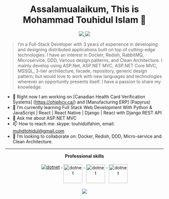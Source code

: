 <h1 align="center">Assalamualaikum, This is Mohammad Touhidul Islam 👋</h1>

<p align="center">
<a href="https://twitter.com/touhidulfahim" alt="touhidul fahim's github stats" target="_blank">
   <img src="https://img.shields.io/badge/-touhidulfahim-%23fff?style=flat-square&logo=twitter&logoColor=ffffff%22" />
 </a>
  <a href="https://www.linkedin.com/in/touhidulfahim/" alt="touhidul fahim's github stats" target="_blank">
   <img src="https://img.shields.io/badge/-touhidulfahim-blue?style=flat-square&logo=Linkedin&logoColor=white&link=https://www.linkedin.com/in/touhidulfahim/" />
 </a>
</p>

>I’m a Full-Stack Developer with 3 years of experience in developing and designing distributed applications built on top of cutting-edge technologies. I have an interest in Docker, Redish, RabbitMQ, Microservice, DDD, Various design patterns, and Clean Architecture. I mainly develop using ASP.Net, ASP.NET MVC, ASP.NET Core MVC, MSSQL, 3-tier architecture, facade, repository, generic design pattern, but would love to work with new languages and technologies wherever an opportunity presents itself. I have a passion to share my knowledge.

- 🔭 Right now I am working on [Canadian Health Card Verification Systems] (https://ohiphcv.ca/) and [Manufacturing ERP] (Papyrus)
- 🌱 I’m currently learning Full Stack Web Development With Python & JavaScript | React | React Native | Django | React with Django REST API
- 💬 Ask me about ASP.NET MVC
- 📫 How to reach me: skype: touhidulfahim,  email: muhdtohidul@gmail.com
- 👯 I’m looking to collaborate on: Docker, Redish, DDD, Micro-service and Clean Architecture.

---

<p align="center"> 
 <strong>
  Professional skills
  </strong>
</p>

<p align="center">
  <a href="https://dotnet.microsoft.com/">
    <img src="https://www.vectorlogo.zone/logos/dotnet/dotnet-ar21.svg" alt="dotnet" style="vertical-align:top; margin:4px;">
  </a>
  <a href="https://dotnet.microsoft.com/">
    <img src="https://learnosmart.com/Content/images/courses/asp-net-mvc.jpg" alt="dotnet" height="60px" style="vertical-align:top; margin:4px;">
  </a>
  <a href="https://dotnet.microsoft.com/">
    <img src="https://upload.wikimedia.org/wikipedia/commons/e/ee/.NET_Core_Logo.svg" height="60px" alt="dotnet" style="vertical-align:top; margin:4px;">
  </a> 
 <a href="https://www.microsoft.com/en-us/sql-server/">
    <img src="https://logowik.com/content/uploads/images/microsoft-sql-server4529.jpg" height="60px" alt="dotnet" style="vertical-align:top; margin:4px;">
  </a>  
</p>

<p align="center">
  <a href="#" alt="touhidul fahim's github stats"><img src="https://github-readme-stats.vercel.app/api?username=touhidulfahim" /></a>
</p>
